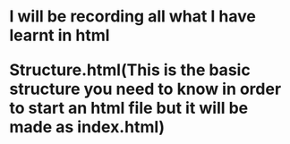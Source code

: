 <h1>I will be recording all what I have learnt in html
<P>Structure.html(This is the basic structure you need to know in order to start an html file but it will be made as index.html) </p>
